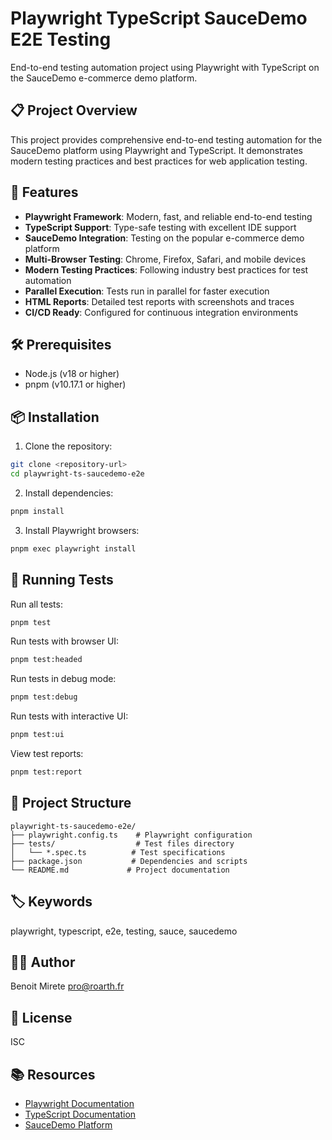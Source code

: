 # Playwright TypeScript SauceDemo E2E Testing

End-to-end testing automation project using Playwright with TypeScript on the SauceDemo e-commerce demo platform.

## 📋 Project Overview

This project provides comprehensive end-to-end testing automation for the SauceDemo platform using Playwright and TypeScript. It demonstrates modern testing practices and best practices for web application testing.

## 🚀 Features

- **Playwright Framework**: Modern, fast, and reliable end-to-end testing
- **TypeScript Support**: Type-safe testing with excellent IDE support
- **SauceDemo Integration**: Testing on the popular e-commerce demo platform
- **Multi-Browser Testing**: Chrome, Firefox, Safari, and mobile devices
- **Modern Testing Practices**: Following industry best practices for test automation
- **Parallel Execution**: Tests run in parallel for faster execution
- **HTML Reports**: Detailed test reports with screenshots and traces
- **CI/CD Ready**: Configured for continuous integration environments

## 🛠️ Prerequisites

- Node.js (v18 or higher)
- pnpm (v10.17.1 or higher)

## 📦 Installation

1. Clone the repository:

```bash
git clone <repository-url>
cd playwright-ts-saucedemo-e2e
```

2. Install dependencies:

```bash
pnpm install
```

3. Install Playwright browsers:

```bash
pnpm exec playwright install
```

## 🧪 Running Tests

Run all tests:

```bash
pnpm test
```

Run tests with browser UI:

```bash
pnpm test:headed
```

Run tests in debug mode:

```bash
pnpm test:debug
```

Run tests with interactive UI:

```bash
pnpm test:ui
```

View test reports:

```bash
pnpm test:report
```

## 📁 Project Structure

```
playwright-ts-saucedemo-e2e/
├── playwright.config.ts    # Playwright configuration
├── tests/                  # Test files directory
│   └── *.spec.ts          # Test specifications
├── package.json           # Dependencies and scripts
└── README.md             # Project documentation
```

## 🏷️ Keywords

playwright, typescript, e2e, testing, sauce, saucedemo

## 👨‍💻 Author

Benoit Mirete <pro@roarth.fr>

## 📄 License

ISC

## 📚 Resources

- [Playwright Documentation](https://playwright.dev/)
- [TypeScript Documentation](https://www.typescriptlang.org/)
- [SauceDemo Platform](https://www.saucedemo.com/)
